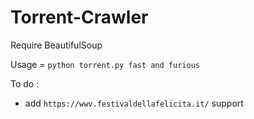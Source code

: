 # Torrent-Crawler

Require BeautifulSoup

Usage = `python torrent.py fast and furious`


To do :

- add `https://wwv.festivaldellafelicita.it/` support
